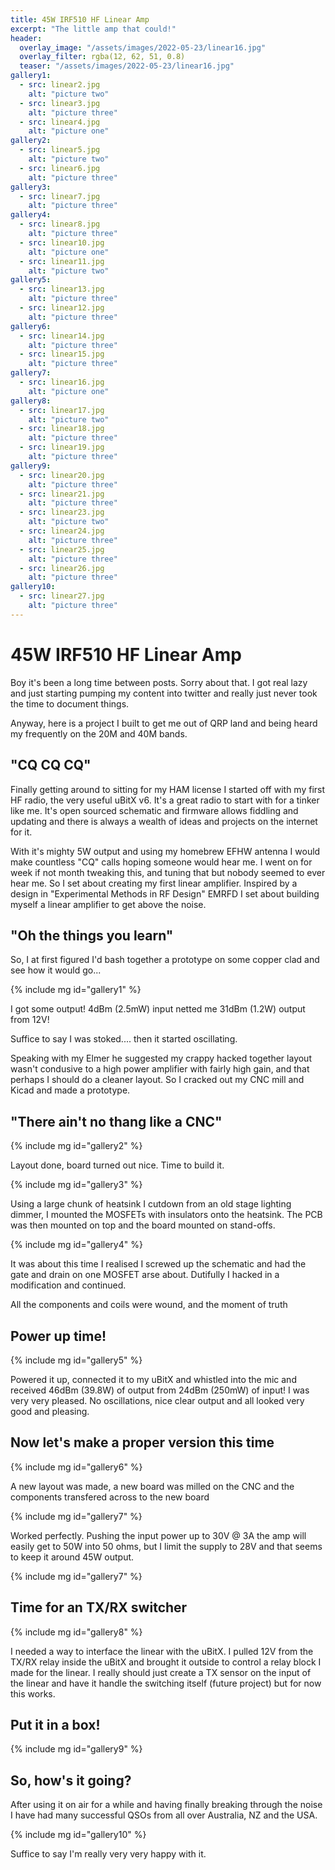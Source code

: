 ```yaml
---
title: 45W IRF510 HF Linear Amp
excerpt: "The little amp that could!"
header:
  overlay_image: "/assets/images/2022-05-23/linear16.jpg"
  overlay_filter: rgba(12, 62, 51, 0.8)
  teaser: "/assets/images/2022-05-23/linear16.jpg"
gallery1:
  - src: linear2.jpg
    alt: "picture two"
  - src: linear3.jpg
    alt: "picture three"
  - src: linear4.jpg
    alt: "picture one"
gallery2:
  - src: linear5.jpg
    alt: "picture two"
  - src: linear6.jpg
    alt: "picture three"
gallery3:
  - src: linear7.jpg
    alt: "picture three"
gallery4:
  - src: linear8.jpg
    alt: "picture three"
  - src: linear10.jpg
    alt: "picture one"
  - src: linear11.jpg
    alt: "picture two"
gallery5:
  - src: linear13.jpg
    alt: "picture three"
  - src: linear12.jpg
    alt: "picture three"
gallery6:
  - src: linear14.jpg
    alt: "picture three"
  - src: linear15.jpg
    alt: "picture three"
gallery7:
  - src: linear16.jpg
    alt: "picture one"
gallery8:
  - src: linear17.jpg
    alt: "picture two"
  - src: linear18.jpg
    alt: "picture three"
  - src: linear19.jpg
    alt: "picture three"
gallery9:
  - src: linear20.jpg
    alt: "picture three"
  - src: linear21.jpg
    alt: "picture three"
  - src: linear23.jpg
    alt: "picture two"
  - src: linear24.jpg
    alt: "picture three"
  - src: linear25.jpg
    alt: "picture three"
  - src: linear26.jpg
    alt: "picture three"
gallery10:
  - src: linear27.jpg
    alt: "picture three"
---
```


# 45W IRF510 HF Linear Amp

Boy it's been a long time between posts. Sorry about that. I got real lazy and
just starting pumping my content into twitter and really just never took the
time to document things.

Anyway, here is a project I built to get me out of QRP land and being heard my
frequently on the 20M and 40M bands.

## "CQ CQ CQ"

Finally getting around to sitting for my HAM license I started off with my
first HF radio, the very useful uBitX v6. It's a great radio to start with for
a tinker like me. It's open sourced schematic and firmware allows fiddling and
updating and there is always a wealth of ideas and projects on the internet for
it.

With it's mighty 5W output and using my homebrew EFHW antenna I would make
countless "CQ" calls hoping someone would hear me. I went on for week if not
month tweaking this, and tuning that but nobody seemed to ever hear me. So I
set about creating my first linear amplifier. Inspired by a design in
"Experimental Methods in RF Design" EMRFD I set about building myself a linear
amplifier to get above the noise.

## "Oh the things you learn"

So, I at first figured I'd bash together a prototype on some copper clad and see how it would go...

{% include mg id="gallery1" %}

I got some output! 4dBm (2.5mW) input netted me 31dBm (1.2W) output from 12V! 

Suffice to say I was stoked.... then it started oscillating.

Speaking with my Elmer he suggested my crappy hacked together layout wasn't
condusive to a high power amplifier with fairly high gain, and that perhaps I
should do a cleaner layout. So I cracked out my CNC mill and Kicad and made a
prototype.

## "There ain't no thang like a CNC"

{% include mg id="gallery2" %}

Layout done, board turned out nice. Time to build it.

{% include mg id="gallery3" %}

Using a large chunk of heatsink I cutdown from an old stage lighting dimmer, I
mounted the MOSFETs with insulators onto the heatsink. The PCB was then mounted
on top and the board mounted on stand-offs.

{% include mg id="gallery4" %}

It was about this time I realised I screwed up the schematic and had the gate
and drain on one MOSFET arse about. Dutifully I hacked in a modification and
continued.

All the components and coils were wound, and the moment of truth

## Power up time!

{% include mg id="gallery5" %}

Powered it up, connected it to my uBitX and whistled into the mic and received 46dBm (39.8W) of output from 24dBm (250mW) of input!
I was very very pleased. No oscillations, nice clear output and all looked very good and pleasing.

## Now let's make a proper version this time

{% include mg id="gallery6" %}

A new layout was made, a new board was milled on the CNC and the components transfered across to the new board

{% include mg id="gallery7" %}

Worked perfectly. Pushing the input power up to 30V @ 3A the amp will easily
get to 50W into 50 ohms, but I limit the supply to 28V and that seems to keep
it around 45W output.

{% include mg id="gallery7" %}

## Time for an TX/RX switcher

{% include mg id="gallery8" %}

I needed a way to interface the linear with the uBitX. I pulled 12V from the
TX/RX relay inside the uBitX and brought it outside to control a relay block I
made for the linear. I really should just create a TX sensor on the input of
the linear and have it handle the switching itself (future project) but for now
this works.

## Put it in a box!

{% include mg id="gallery9" %}

## So, how's it going?
After using it on air for a while and having finally breaking through the noise
I have had many successful QSOs from all over Australia, NZ and the USA.

{% include mg id="gallery10" %}

Suffice to say I'm really very very happy with it.
